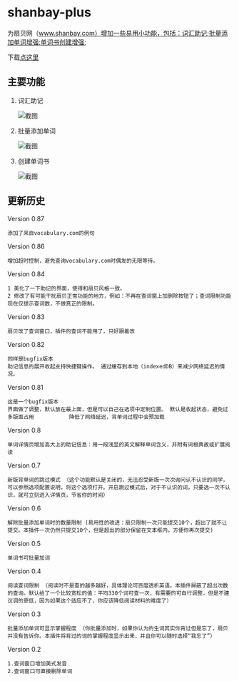 shanbay-plus
============

为扇贝网（www.shanbay.com）增加一些易用小功能，包括：词汇助记;批量添加单词增强;单词书创建增强;


下载[点这里](http://pan.baidu.com/s/1ntykrI5)

主要功能
--------
1. 词汇助记

    ![截图](http://s3.amazonaws.com/uso_ss/25570/large.jpg?1393901133)
    
2. 批量添加单词
    
    ![截图](http://s3.amazonaws.com/uso_ss/25245/large.jpg?1392011006)

3. 创建单词书
    
    ![截图](http://s3.amazonaws.com/uso_ss/25250/large.jpg?1392112102)

更新历史
--------
Version 0.87

    添加了来自vocabulary.com的例句

Version 0.86

    增加超时控制，避免查询vocabulary.com时偶发的无限等待。

Version 0.84

    1 美化了一下助记的界面，使得和扇贝风格一致。
    2 修改了有可能干扰扇贝正常功能的地方，例如：不再在查词窗上加删除按钮了；查词限制功能现在仅提示查词数，不做真正的限制。
    
Version 0.83

    扇贝改了查词窗口，插件的查词不能用了，只好跟着改

Version 0.82

    同样是bugfix版本
    助记信息的展开收起支持快捷键操作。 通过缓存到本地（indexedDB）来减少网络延迟的情况。
    
Version 0.81

    这是一个bugfix版本
    界面做了调整，默认放在最上面，但是可以自己在选项中定制位置。 默认是收起状态，避免过多版面占用           降低了网络延迟，背单词过程中会预加载
    
Version 0.8

    单词详情页增加高大上的助记信息：用一段浅显的英文解释单词含义，并附有词根典故或扩展阅读

Version 0.7

    新版背单词的跳过模式 （这个功能默认是关闭的，无法忍受新版一次次询问认不认识的同学，可以参照选项配置说明，将这个选项打开。开启跳过模式后，对于不认识的词，只要选一次不认识，就可立刻进入详情页，节省你的时间）

Version 0.6

    解除批量添加单词时的数量限制 (易用性的改进：扇贝限制一次只能提交10个，超出了就不让提交。本插件一次仍然只提交10个，但是超出的部分保留在文本框内，方便你再次提交)

Version 0.5

    单词书可批量加词
    
Version 0.4

    阅读查词限制 （阅读时不是查的越多越好，具体理论可百度透析英语。本插件屏蔽了超出次数的查询。默认给了一个比较宽松的值：平均330个词可查一次，有需要的可自行调整，但是不建议调的更低，因为如果这个适应不了，你应该降低阅读材料的难度了）


Version 0.3

    批量添加单词可显示掌握程度 （你批量添加时，如果你认为的生词其实你背过但是忘了，扇贝并没有告诉你。本插件将背过的词的掌握程度显示出来，并且你可以随时选择“我忘了”）


Version 0.2

    1.查词窗口增加美式发音
    2.查词窗口可直接删除单词
